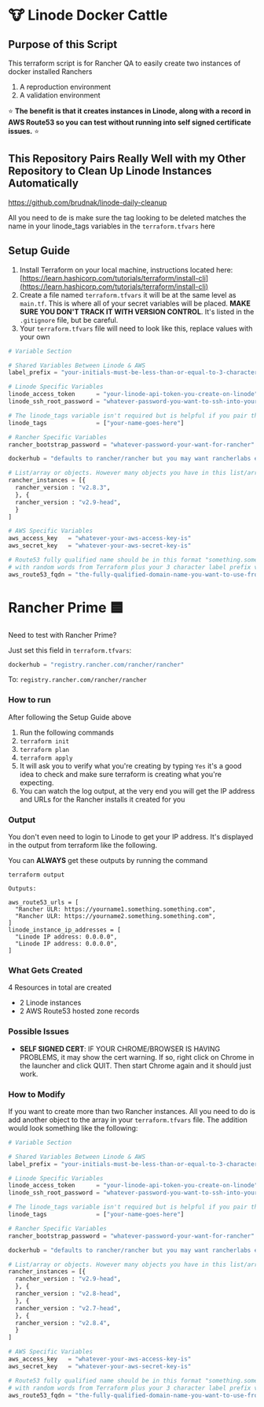 # :cow: Linode Docker Cattle 

## Purpose of this Script

This terraform script is for Rancher QA to easily create two instances of docker installed Ranchers

1. A reproduction environment
2. A validation environment

:star: **The benefit is that it creates instances in Linode, along with a record in AWS Route53 so you can test without running into self signed certificate issues.** :star:

## This Repository Pairs Really Well with my Other Repository to Clean Up Linode Instances Automatically

https://github.com/brudnak/linode-daily-cleanup

All you need to de is make sure the tag looking to be deleted matches the name in your linode_tags variables in the `terraform.tfvars` here

## Setup Guide

1. Install Terraform on your local machine, instructions located here: [https://learn.hashicorp.com/tutorials/terraform/install-cli](https://learn.hashicorp.com/tutorials/terraform/install-cli)
2. Create a file named `terraform.tfvars` it will be at the same level as `main.tf`. This is where all of your secret variables will be placed. **MAKE SURE YOU DON'T TRACK IT WITH VERSION CONTROL**. It's listed in the `.gitignore` file, but be careful.
3. Your `terraform.tfvars` file will need to look like this, replace values with your own

```tf
# Variable Section

# Shared Variables Between Linode & AWS
label_prefix = "your-initials-must-be-less-than-or-equal-to-3-characters"

# Linode Specific Variables
linode_access_token      = "your-linode-api-token-you-create-on-linode"
linode_ssh_root_password = "whatever-password-you-want-to-ssh-into-your-linode-instance"

# The linode_tags variable isn't required but is helpful if you pair this repo, with my other repo to automatically cleanup your Linode instances based on tag names. That repository is located here. https://github.com/brudnak/linode-docker-cattle
linode_tags              = ["your-name-goes-here"]

# Rancher Specific Variables
rancher_bootstrap_password = "whatever-password-your-want-for-rancher"

dockerhub = "defaults to rancher/rancher but you may want rancherlabs etc"

# List/array or objects. However many objects you have in this list/array is how many Rancher/Linode instances will be created
rancher_instances = [{
  rancher_version : "v2.8.3",
  }, {
  rancher_version : "v2.9-head",
  }
]

# AWS Specific Variables
aws_access_key   = "whatever-your-aws-access-key-is"
aws_secret_key   = "whatever-your-aws-secret-key-is"

# Route53 fully qualified name should be in this format "something.something.something" the unique part will be added
# with random words from Terraform plus your 3 character label prefix variable from above
aws_route53_fqdn = "the-fully-qualified-domain-name-you-want-to-use-from-route53"
```

# Rancher Prime 🟦

Need to test with Rancher Prime?

Just set this field in `terraform.tfvars`:

```tf
dockerhub = "registry.rancher.com/rancher/rancher"
```

To: `registry.rancher.com/rancher/rancher`

### How to run 

After following the Setup Guide above

1. Run the following commands
2. `terraform init`
3. `terraform plan`
4. `terraform apply`
5. It will ask you to verify what you're creating by typing `Yes` it's a good idea to check and make sure terraform is creating what you're expecting. 
6. You can watch the log output, at the very end you will get the IP address and URLs for the Rancher installs it created for you

### Output

You don't even need to login to Linode to get your IP address. It's displayed in the output from terraform like the following.

You can **ALWAYS** get these outputs by running the command

```shell
terraform output
```

```shell
Outputs:

aws_route53_urls = [
  "Rancher ULR: https://yourname1.something.something.com",
  "Rancher ULR: https://yourname2.something.something.com",
]
linode_instance_ip_addresses = [
  "Linode IP address: 0.0.0.0",
  "Linode IP address: 0.0.0.0",
]
```

### What Gets Created

4 Resources in total are created

- 2 Linode instances
- 2 AWS Route53 hosted zone records

### Possible Issues

- **SELF SIGNED CERT**: IF YOUR CHROME/BROWSER IS HAVING PROBLEMS, it may show the cert warning. If so, right click on Chrome in the launcher and click QUIT. Then start Chrome again and it should just work.

### How to Modify

If you want to create more than two Rancher instances. All you need to do is add another object to the array in your `terraform.tfvars` file.
The addition would look something like the following:

```tf
# Variable Section

# Shared Variables Between Linode & AWS
label_prefix = "your-initials-must-be-less-than-or-equal-to-3-characters"

# Linode Specific Variables
linode_access_token      = "your-linode-api-token-you-create-on-linode"
linode_ssh_root_password = "whatever-password-you-want-to-ssh-into-your-linode-instance"

# The linode_tags variable isn't required but is helpful if you pair this repo, with my other repo to automatically cleanup your Linode instances based on tag names. That repository is located here. https://github.com/brudnak/linode-docker-cattle
linode_tags              = ["your-name-goes-here"]

# Rancher Specific Variables
rancher_bootstrap_password = "whatever-password-your-want-for-rancher"

dockerhub = "defaults to rancher/rancher but you may want rancherlabs etc"

# List/array or objects. However many objects you have in this list/array is how many Rancher/Linode instances will be created
rancher_instances = [{
  rancher_version : "v2.9-head",
  }, {
  rancher_version : "v2.8-head",
  }, {
  rancher_version : "v2.7-head",
  }, {
  rancher_version : "v2.8.4",
  }
]

# AWS Specific Variables
aws_access_key   = "whatever-your-aws-access-key-is"
aws_secret_key   = "whatever-your-aws-secret-key-is"

# Route53 fully qualified name should be in this format "something.something.something" the unique part will be added
# with random words from Terraform plus your 3 character label prefix variable from above
aws_route53_fqdn = "the-fully-qualified-domain-name-you-want-to-use-from-route53"
```
